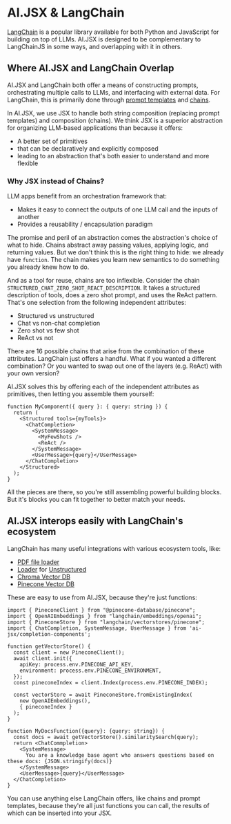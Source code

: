# AI.JSX & LangChain

[LangChain](https://langchain.com) is a popular library available for both Python and JavaScript for building on top of LLMs. AI.JSX is designed to be complementary to LangChainJS in some ways, and overlapping with it in others.

## Where AI.JSX and LangChain Overlap

AI.JSX and LangChain both offer a means of constructing prompts, orchestrating multiple calls to LLMs, and interfacing with external data. For LangChain, this is primarily done through [prompt templates](https://js.langchain.com/docs/modules/prompts/prompt_templates/) and [chains](https://js.langchain.com/docs/modules/chains/).

In AI.JSX, we use JSX to handle both string composition (replacing prompt templates) and composition (chains). We think JSX is a superior abstraction for organizing LLM-based applications than because it offers:

- A better set of primitives
- that can be declaratively and explicitly composed
- leading to an abstraction that's both easier to understand and more flexible

### Why JSX instead of Chains?

LLM apps benefit from an orchestration framework that:

- Makes it easy to connect the outputs of one LLM call and the inputs of another
- Provides a reusability / encapsulation paradigm

The promise and peril of an abstraction comes the abstraction's choice of what to hide. Chains abstract away passing values, applying logic, and returning values. But we don't think this is the right thing to hide: we already have `function`. The chain makes you learn new semantics to do something you already knew how to do.

And as a tool for reuse, chains are too inflexible. Consider the chain `STRUCTURED_CHAT_ZERO_SHOT_REACT_DESCRIPTION`. It takes a structured description of tools, does a zero shot prompt, and uses the ReAct pattern. That's one selection from the following independent attributes:

- Structured vs unstructured
- Chat vs non-chat completion
- Zero shot vs few shot
- ReAct vs not

There are 16 possible chains that arise from the combination of these attributes. LangChain just offers a handful. What if you wanted a different combination? Or you wanted to swap out one of the layers (e.g. ReAct) with your own version?

AI.JSX solves this by offering each of the independent attributes as primitives, then letting you assemble them yourself:

```tsx
function MyComponent({ query }: { query: string }) {
  return (
    <Structured tools={myTools}>
      <ChatCompletion>
        <SystemMessage>
          <MyFewShots />
          <ReAct />
        </SystemMessage>
        <UserMessage>{query}</UserMessage>
      </ChatCompletion>
    </Structured>
  );
}
```

All the pieces are there, so you're still assembling powerful building blocks. But it's blocks you can fit together to better match your needs.

## AI.JSX interops easily with LangChain's ecosystem

LangChain has many useful integrations with various ecosystem tools, like:

- [PDF file loader](https://js.langchain.com/docs/modules/indexes/document_loaders/examples/file_loaders/pdf)
- [Loader](https://js.langchain.com/docs/modules/indexes/document_loaders/examples/file_loaders/unstructured) for [Unstructured](https://www.unstructured.io/)
- [Chroma Vector DB](https://js.langchain.com/docs/modules/indexes/vector_stores/integrations/chroma)
- [Pinecone Vector DB](https://js.langchain.com/docs/modules/indexes/vector_stores/integrations/pinecone)

These are easy to use from AI.JSX, because they're just functions:

```tsx
import { PineconeClient } from "@pinecone-database/pinecone";
import { OpenAIEmbeddings } from "langchain/embeddings/openai";
import { PineconeStore } from "langchain/vectorstores/pinecone";
import { ChatCompletion, SystemMessage, UserMessage } from 'ai-jsx/completion-components';

function getVectorStore() {
  const client = new PineconeClient();
  await client.init({
    apiKey: process.env.PINECONE_API_KEY,
    environment: process.env.PINECONE_ENVIRONMENT,
  });
  const pineconeIndex = client.Index(process.env.PINECONE_INDEX);

  const vectorStore = await PineconeStore.fromExistingIndex(
    new OpenAIEmbeddings(),
    { pineconeIndex }
  );
}

function MyDocsFunction({query}: {query: string}) {
  const docs = await getVectorStore().similaritySearch(query);
  return <ChatCommpletion>
    <SystemMessage>
      You are a knowledge base agent who answers questions based on these docs: {JSON.stringify(docs)}
    </SystemMessage>
    <UserMessage>{query}</UserMessage>
  </ChatCompletion>
}
```

You can use anything else LangChain offers, like chains and prompt templates, because they're all just functions you can call, the results of which can be inserted into your JSX.
